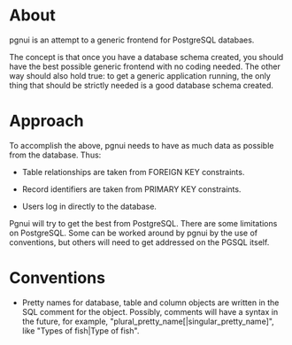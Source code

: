 About
=====

pgnui is an attempt to a generic frontend for PostgreSQL databaes.

The concept is that once you have a database schema created, you should have
the best possible generic frontend with no coding needed. The other way should
also hold true: to get a generic application running, the only thing that
should be strictly needed is a good database schema created.


Approach
========

To accomplish the above, pgnui needs to have as much data as possible from the
database. Thus:

* Table relationships are taken from FOREIGN KEY constraints.

* Record identifiers are taken from PRIMARY KEY constraints.

* Users log in directly to the database.

Pgnui will try to get the best from PostgreSQL. There are some limitations on
PostgreSQL. Some can be worked around by pgnui by the use of conventions, but
others will need to get addressed on the PGSQL itself.



Conventions
===========

* Pretty names for database, table and column objects are written in the SQL
comment for the object. Possibly, comments will have a syntax in the future,
for example, "plural_pretty_name\[|singular_pretty_name\]", like
"Types of fish|Type of fish".


